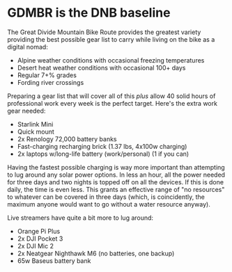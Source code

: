 # GDMBR is the DNB baseline

The Great Divide Mountain Bike Route provides the greatest variety providing the best possible gear list to carry while living on the bike as a digital nomad:

* Alpine weather conditions with occasional freezing temperatures
* Desert heat weather conditions with occasional 100+ days
* Regular 7+% grades
* Fording river crossings

Preparing a gear list that will cover all of this *plus* allow 40 solid hours of professional work every week is the perfect target. Here's the extra work gear needed:

* Starlink Mini
* Quick mount
* 2x Renology 72,000 battery banks
* Fast-charging recharging brick (1.37 lbs, 4x100w charging)
* 2x laptops w/long-life battery (work/personal) (1 if you can)

Having the fastest possible charging is way more important than attempting to lug around any solar power options. In less an hour, all the power needed for three days and two nights is topped off on all the devices. If this is done daily, the time is even less. This grants an effective range of "no resources" to whatever can be covered in three days (which, is coincidently, the maximum anyone would want to go without a water resource anyway).

Live streamers have quite a bit more to lug around:

* Orange Pi Plus
* 2x DJI Pocket 3
* 2x DJI Mic 2
* 2x Neatgear Nighthawk M6 (no batteries, one backup)
* 65w Baseus battery bank

